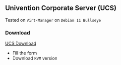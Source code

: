 ## Univention Corporate Server (UCS)

Tested on `Virt-Manager` on `Debian 11 Bullseye`

### Download

[UCS Download](https://www.univention.com/downloads/download-ucs/)

- Fill the form
- Download `KVM` version
